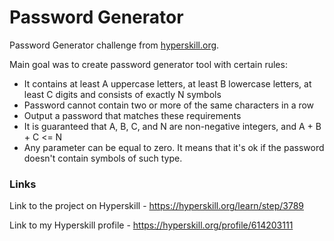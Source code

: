 # Password Generator
Password Generator challenge from [hyperskill.org](http://hyperskill.org).

Main goal was to create password generator tool with certain rules:

+ It contains at least A uppercase letters, at least B lowercase letters, at least C digits and consists of exactly N symbols
+  Password cannot contain two or more of the same characters in a row
+ Output a password that matches these requirements
+ It is guaranteed that A, B, C, and N are non-negative integers, and A + B + C <= N
+ Any parameter can be equal to zero. It means that it's ok if the password doesn't contain symbols of such type.

### Links
Link to the project on Hyperskill - https://hyperskill.org/learn/step/3789

Link to my Hyperskill profile - https://hyperskill.org/profile/614203111
